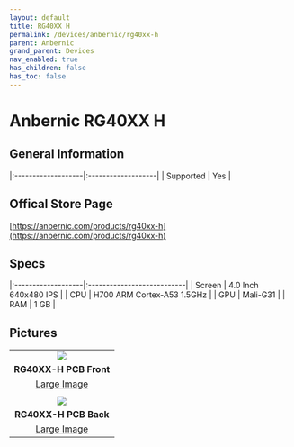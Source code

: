 ```yaml
---
layout: default
title: RG40XX H
permalink: /devices/anbernic/rg40xx-h
parent: Anbernic
grand_parent: Devices
nav_enabled: true
has_children: false
has_toc: false
---
```


# Anbernic RG40XX H

## General Information

|:-------------------|:-------------------|
| Supported | Yes |

## Offical Store Page

[https://anbernic.com/products/rg40xx-h](https://anbernic.com/products/rg40xx-h)

## Specs

|:-------------------|:---------------------------|
| Screen | 4.0 Inch 640x480 IPS |
| CPU | H700 ARM Cortex-A53 1.5GHz |
| GPU | Mali-G31 |
| RAM | 1 GB |

## Pictures

|                                                 |
|:-----------------------------------------------:|
|   ![](../assets/images/RG40XX-H-01-small.png)   |
|             **RG40XX-H PCB Front**              |
| [Large Image](../assets/images/RG40XX-H-01.png) |
|                                                 |
|   ![](../assets/images/RG40XX-H-02-small.png)   |
|              **RG40XX-H PCB Back**              |
| [Large Image](../assets/images/RG40XX-H-02.png) |